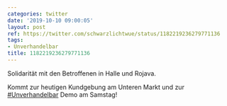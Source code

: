 ```yaml
---
categories: twitter
date: '2019-10-10 09:00:05'
layout: post
ref: https://twitter.com/schwarzlichtwue/status/1182219236279771136
tags:
- Unverhandelbar
title: 1182219236279771136
---
```

Solidarität mit den Betroffenen in Halle und Rojava.

Kommt zur heutigen Kundgebung am Unteren Markt und zur [#Unverhandelbar](/t/unverhandelbar) Demo am Samstag! 
